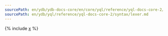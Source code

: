 ```yaml
---
sourcePath: en/ydb/ydb-docs-core/en/core/yql/reference/yql-docs-core-2/syntax/lexer.md
sourcePath: en/ydb/yql/reference/yql-docs-core-2/syntax/lexer.md
---
```


{% include [x](_includes/lexer.md) %}

